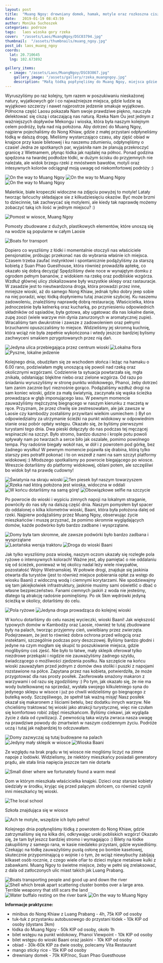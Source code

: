 ```yaml
---
layout: post
title:  "Muang Ngoy: drewniany domek, hamak, motyle oraz rozkoszna cisza"
date:   2019-01-19 08:43:59
author: Monika Suchoszek
categories: podroze
tags:	laos wioska gory rzeka
cover:  "/assets/Laos/MuangNgoy/DSC03794.jpg"
thumbnail:  "/assets/thumbnails/muang_ngoy.jpg"
post_id: laos_muang_ngoy
coords:
  lat: 20.710645
  lng: 102.673892
  
gallery_items:
  - image: "/assets/Laos/MuangNgoy/DSC03867.jpg"
    gallery_image: "/assets/gallery/rzeka_muangngoy.jpg"
    description: "Małą łódką popłynęliśmy do Muang Ngoy, miejsca gdzie rozkoszowaliśmy się ciszą i prostotą życia."
---
```


Wyruszyliśmy po raz kolejny, tym razem w poszukiwaniu nieskażonej natury, wyjatkowych gór i co najważniejsze miejsca, gdzie ludzie są 
wyjątkowo szczerzy i nawet najprostrze jedzenie smakuje wyjątkowo. Północna część Laosu pokazała Nam swoje prawdziwe piękno, nauczyła
delektować się ciszą i otaczającą nas naturą. Rzeka Nam Ou jest jednym z ważniejszych dopływów Mekongu i wioska, która była naszym kolejnym 
celem podróży, była nad nią położona. Aby dotrzeć do Muang Ngoy, najpierw pojechaliśmy do Nong Khiaw, gdzie z małej przystani odpłyneliśmy 
łódką w dalszą drogę. Mieliśmy wystarczająco czasu, aby zjęść obiad w knajpce przy kasie biletowej i ku naszemu zdumieniu, odpłynęliśmy
o czasie! Jedna ze spotkanych par, wyjaśniła nam że planują przekroczyć granicę z Wietnamem, płynąc łódka jak najdalej na północ. Ponad 
godzina spędzona na twardej podłodze łódki, w dużym ścisku do przyjemnych nie należała, ale widok brzegu rzeki z mnóstwem bawołów, motyli 
oraz intesywnych kolorów odciągnął moją uwagę od niekomfortowej podróży :)

<img src="/assets/Laos/MuangNgoy/DSC03742.jpg" alt="On the way to Muang Ngoy" />
<img src="/assets/Laos/MuangNgoy/DSC03745.jpg" alt="On the way to Muang Ngoy" />
<img src="/assets/Laos/MuangNgoy/DSC03753.jpg" alt="On the way to Muang Ngoy" />
<p class="caption">Maleńkie, białe kropeczki widoczne na zdjęciu powyżej to motyle! Latały tworząc łańcuchy składające sie z kilkudziesięciu
okazów. Być może brzmi to dziecinnie, tak zachwycać się motylemi, ale kiedy tak naprawdę możemy zobaczyć taką ich ilość w jednym miejscu? :) </p>

<img src="/assets/Laos/MuangNgoy/IMG_20180420_142522235_01.jpg" alt="Pomost w wiosce, Muang Ngoy" />   
<p class="caption">Pomosty zbudowane z dużych, plastikowych elementów, które unoszą się na wodzie są popularne w całym Laosie</p>

<img src="/assets/Laos/MuangNgoy/DSC03760.jpg" alt="Boats for transport" />

Dopiero co wyszliśmy z łódki i momentalnie otoczyli nas właściciele pensjonatów, próbując przekonać nas do wybrania właśnie ich miejsca.
Czasem trzeba zaufać instynktowi i spontanicznie podążyliśmy za starszą kobietą z Suan Phao Guesthouse, która również prowadziła aptekę,
co okazało się dobrą decyzją! Spędziliśmy dwie noce w wynajętym domku z ogrodem pełnym bananów, z widokiem na rzekę oraz podbliskie wzgórza.
Wzdłuż głównej ulicy zlokalizowane były wszystkie sklepy oraz rastauracje. W zasadzie jest to nieutwardzona droga, która prowadzi przez inne, 
mniejsze wioski, aż do samego Nong Khiaw, jednak tylko dobry jeep sobie na niej poradzi, więc łódką dopłyniemu tutaj znacznie szybciej. Ku naszemu
zadowoleniu, znaleźliśmy naprawdę dobrą restaurację. Właścicielka, która jednocześnie była kelnerką oraz kucharką, po przyniesieniu odpowiednich
składników od sąsiadów, była gotowa, aby ugatowac dla nas lokalne danie, zupę zoozi (wiele warzyw min dynia zanurzonych w aromatycznej zupie). 
Wracaliśmy tam dwukrotnie i zawsze z zadowoleniem oraz pełnymi brzuchanmi opuszczaliśmy to miejsce. Widzieliśmy jej skromną kuchnię, która wciąż 
nie była zepełnie wykończona i wtedy jeszcze bardziej bylismy zachwyceni smakiem pzrygotowanych przez nią dań.

<div class="row">
  <img src="/assets/Laos/MuangNgoy/DSC03756.jpg" class="column-50" alt="Jedyna ulica przebiegająca przez centrum wioski" />
  <img src="/assets/Laos/MuangNgoy/IMG_20180420_162026937_01.jpg" class="column-50" alt="Lokalna flora" />
</div>
<img src="/assets/Laos/MuangNgoy/IMG_20180420_182921286_HDR_01.jpg" alt="Pyszne, lokalne jedzenie" />

Kolejnego dnia, obudziłam się ze wschodem słońca i leżąc na hamaku o 6.00 rano, podziwiałam mgłę unoszącą się powoli nad rzeką oraz 
okolicznymi wzgórzami. Codziennie ta sytuacja powtarzała się, mgła znikała, odsłaniając blękitne niebo oraz zielone wzgórza. Od razu
po śniadaniu wyruszyliśmy w stronę punktu widokowego, Phanoi, żeby dotrzeć tam zanim zacznie być nieznośnie gorąco. Podążaliśmy wzdłuż
drogi na sam koniec wioski, gdzie za małą światynią, zaczynała się wąska ścieżka prowadząca w głąb imponującego lasu. W pewnym momencie 
zauważyliśmy mężczyznę biegnącego w naszym kierunku z maczetą w ręce. Przyznam, że przez chwilę sie zestresowałam, ale jak zawsze w 
Laosie czy kambodży zostaliśmy przywitani wielkim usmiechem :) Był on odpowiedzialny za utrzymanie ścieżki na punkt widokowy w odpowiednim
stanie oraz pobór opłaty wstępu. Okazało się, że byliśmy pierwszymi turystami tego dnia. Dwa pieski dołączyły do nas podczas tej
męczącej wspinaczki na szczyt. Było stromo, bardzo duszno i krople potu powoli spływały nam po twarzach a serce biło jak oszalałe, pomimo
powolnego tempa. Psy radośnie biegały wokół nas, w dół i z powrotem pod górkę, bez żadnego wysiłku! W pewnym momencie pojawiła się drabina, 
którą tylko starszy pies potrafił pokonać i to on wszedł z nami na sam szczyt platformy widokowej :) Młodszego spotkalismy po powrocie
biegającego po wiosce. Wreszcie dotarliśmy do platformy widokowej, oblani potem, ale szczęśliwi bo widok był na prawdę cudowny! 

<img src="/assets/Laos/MuangNgoy/DSC03764.jpg" alt="Światynia na skraju wioski" />
<img src="/assets/Laos/MuangNgoy/DSC03767.jpg" alt="Ten piesek był naszym towarzyszem" />
<img src="/assets/Laos/MuangNgoy/DSC03783.jpg" alt="Rzeka nad którą położona jest wioska, widoczna w oddali" />
<img src="/assets/Laos/MuangNgoy/DSC03784.jpg" alt="W końcu dotarliśmy na samą górę!" />
<img src="/assets/Laos/MuangNgoy/GOPR8251.jpg" alt="Obowiązkowe selfie na szczycie" />

Po powrocie do wioski i wypiciu zimnych napoji na lokalnym straganie, powróciły do nas siły na dalszą część dnia. Naszym pomysłem był spacer do oddalonej o 
kilka kilometrów wioski, Baani, która była położona dalej od rzeki. Najpierw podążaliśmy przez Muang Ngoy, obserwując
życie mieszkańców i muszę przyznać, że pomimo skromnie wyglądających domów, każde podwórko było bardzo zadbane i wysprzątane.

<img src="/assets/Laos/MuangNgoy/DSC03789.jpg" alt="Domy była tam skromne, ale zawsze podwórki było bardzo zadbana i wysprzątane" />
<img src="/assets/Laos/MuangNgoy/DSC03791.jpg" alt="Laotańska wersja traktoru" />
<img src="/assets/Laos/MuangNgoy/DSC03792.jpg" alt="Droga do wioski Baani" />

Jak tylko wyszliśmy poza wioskę, naszym oczom ukazały się rozległe pola ryżowe o intensywnych kolorach! Ważne jest, aby pamiętać o nie 
oddalaniu się od ścieżek, ponieważ w tej okolicy nadal leży wiele niwypałów, pozostałość Wojny Wietnamskiej. W połowie drogi, znajduje się
jaskinia otwarta dla turystów (jest to również miejsce pobierania opłat za wstęp do wiosku Baani) z widoczną wodą i ciemnymi korytarzami.
Nie spodziewajmy się tam jakiejkolwiek infrastruktury, jaskinie musimy sami oświetlić o dbać o własne bezpieczeństwo. Fanami ciemnych jaskiń
z woda nie jesteśmy, dlatego tą atrakcję radośnie pominęliśmy. Po ok 5km wędrówki jedyną ścieżką w okolicy, dotarliśmy do celu.

<img src="/assets/Laos/MuangNgoy/DSC03825.jpg" alt="Pola ryżowe" />
<img src="/assets/Laos/MuangNgoy/DSC03794.jpg" alt="Jedyna droga prowadząca do kolejnej wioski" />

W końcu dotarliśmy do celu naszej wycieczki, wioski Baani! Jak większość typowych domów w Kambodży oraz Laosie, również te tutaj zbudowane były na palach, tworząc
przyjemny cień, uwielbiany przez zwierzęta. Podejrzewam, że jest to również dobra ochrona przed wilogcią oraz instektami, 
szczególnie podczas pory deszczowej. Byliśmy bardzo głodni i jedyne na czym mogłam się skupić to poszukiwanie miejsca, gdzie moglibyśmy coś zjeść.
Nie było to łatwe, mały sklepik oferował tylko niezdrowe przekąski i nigdzie nie zauważyliśmy żadnego szyldu, świadczącego o możliwości
zjedzenia posiłku. Na szczęście na końcu wioski zauważyłam przed jednym z domów dwa stoliki i puszki z napojami rozstawione na półce. 
Zapytana przez nas kobieta, potwierdziła, że może przygotować dla nas prosty posiłek. Zaoferowała smażony makaron z warzywami
i od razu się zgodziliśmy :) Po tym, jak okazało się, że nie ma wody butelkowanej na sprzedaż, wysłała swojego kilkuletniego syna do jedynego sklepu
w wisoce i już po chwili widzieliśmy go biegnącego z butelką wody. Szczęśliwego, że spełnił tak ważną misję! Nasz posiłek okazał się makaronem z 
liściami betelu, bez dodatku innych warzyw. Nie chcieliśmy traktować tej wioski jako atrakcji turystycznej, więc nie czułam się komfortowo
robić zdjęć mieszkańcom. Byliśmy ciekawi, jak wygląda życie z dala od cywilizacji. Z pewnością taka wizyta zwraca nasza uwagę
na prawdziwe powody do zmartwień w naszym codziennym życiu. Podróże uczą i tutaj jak najbardziej to odczuwałam.

<img src="/assets/Laos/MuangNgoy/DSC03830.jpg" alt="Domy zazwyczaj są tutaj budowane na palach"/>
<img src="/assets/Laos/MuangNgoy/DSC03839.jpg" alt="Jedyny mały sklepik w wiosce" />
<img src="/assets/Laos/MuangNgoy/DSC03835.jpg" alt="Wioska Baani" />
<p class="caption">Ze względu na brak prądu w tej wiosce nie mogliśmy liczyć na zimne napoje z lodówki. Widzielismy, że niektóry mieszkańcy posiadali generatory prądu,
ale stała linia napięcia jeszcze tam nie dotarła</p>
<img src="/assets/Laos/MuangNgoy/DSC03836.jpg" alt="Small diner where we fortunately found a warm meal" />
<p class="caption">Dom w którym mieszkała właścicielka knajpki. Dzieci oraz starsze kobiety siedziały w środku, kryjąc się przed palącym
słońcem, co również czynili inni mieszkańcy tej wioski. </p>
<img src="/assets/Laos/MuangNgoy/DSC03831.jpg" alt="The local school" />
<p class="caption">Szkoła znajdująca się w wiosce</p>
<img src="/assets/Laos/MuangNgoy/DSC03852.jpg" alt="Ach te motyle, wszędzie ich było pełno!" />

Kolejnego dnia popłynęliśmy łódką z powrotem do Nong Khiaw, gdzie zatrzymaliśmy się na kilka dni, odkrywając uroki pobliskich wzgórz! 
Okazało się, że tam był jeszcz bardziej stromo i wymagająco :) Bilety na łódke zakupiliśmy z samego rana, w kasie niedaleko przystani,
gdzie wysiedliśmy. Czekając na łódkę zauważyliśmy pustą osłonę po bombie kasetowej, skutecznie przypominającą o wojnie i o tym,
że wciąż niewybuchy zabijają kilkaset osób rocznie, z czego wiele ofiar to dzieci mylące metalowe kulki z zabawkami.
Muang Ngoy to świetne miejsce, żeby w pełni się zrelaksować, z dala od zatłoczonych ulic miast takich jak Luang Prabang.

<img src="/assets/Laos/MuangNgoy/DSC03867.jpg" alt="Boats transporting people and good up and down the river" />
<img src="/assets/Laos/MuangNgoy/DSC03863.jpg" alt="Shell which break apart scattering cluster bombs over a large area. Terrible weaponry that still scars the land" />
<img src="/assets/Laos/MuangNgoy/DSC03876.jpg" alt="Water buffalo resting on the river bank" />
<img src="/assets/Laos/MuangNgoy/DSC03893.jpg" alt="On the way to Muang Ngoy" />

__Informacje praktyczne:__

  * minibus do Nong Khiaw z Luang Prabang - 4h, 75k KIP od osoby
  * tuk-tuk z przystanku autobusowego do przystani łódek - 10k KIP od osoby (dystans 3km)
  * łódka do Muang Ngoy - 50k KIP od osoby, około 1h 
  * bilet wstępu na punkt widokowy, Phanoi Viewpoint - 10k KIP od osoby
  * bilet wstępu do wioski Baani oraz jaskini - 10k KIP od osoby
  * obiad - 30k-60k KIP za dwie osoby, polecamy Vita Restaurant
  * mango sticky rice - 15k KIP od osoby
  * drewniany domek - 70k KIP/noc, Suan Phao Guesthouse
  
  

